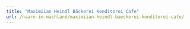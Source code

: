 ```yaml
---
title: "Maximiian Heindl Bäckerei Konditorei Cafe"
url: /naarn-im-machland/maximiian-heindl-baeckerei-konditorei-cafe/
---
```

